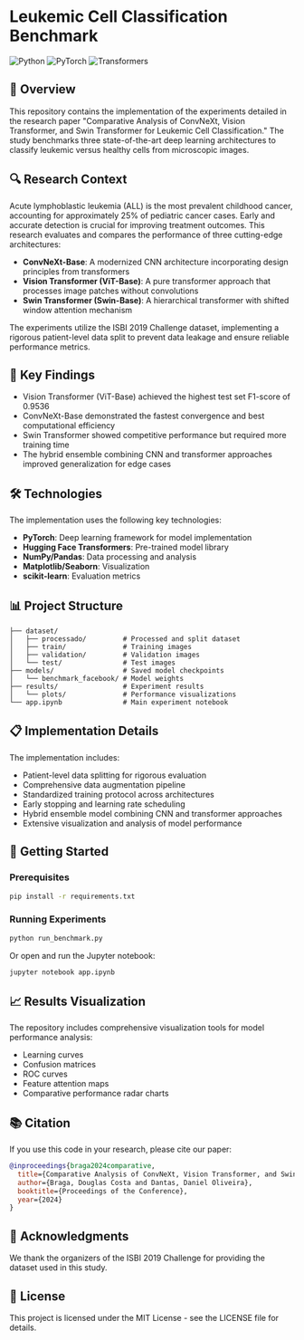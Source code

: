 # Leukemic Cell Classification Benchmark

![Python](https://img.shields.io/badge/Python-3.10-blue.svg)
![PyTorch](https://img.shields.io/badge/PyTorch-2.0-orange.svg)
![Transformers](https://img.shields.io/badge/Transformers-latest-green.svg)

## 📝 Overview

This repository contains the implementation of the experiments detailed in the research paper "Comparative Analysis of ConvNeXt, Vision Transformer, and Swin Transformer for Leukemic Cell Classification." The study benchmarks three state-of-the-art deep learning architectures to classify leukemic versus healthy cells from microscopic images.

## 🔍 Research Context

Acute lymphoblastic leukemia (ALL) is the most prevalent childhood cancer, accounting for approximately 25% of pediatric cancer cases. Early and accurate detection is crucial for improving treatment outcomes. This research evaluates and compares the performance of three cutting-edge architectures:

- **ConvNeXt-Base**: A modernized CNN architecture incorporating design principles from transformers
- **Vision Transformer (ViT-Base)**: A pure transformer approach that processes image patches without convolutions
- **Swin Transformer (Swin-Base)**: A hierarchical transformer with shifted window attention mechanism

The experiments utilize the ISBI 2019 Challenge dataset, implementing a rigorous patient-level data split to prevent data leakage and ensure reliable performance metrics.

## 🧠 Key Findings

- Vision Transformer (ViT-Base) achieved the highest test set F1-score of 0.9536
- ConvNeXt-Base demonstrated the fastest convergence and best computational efficiency
- Swin Transformer showed competitive performance but required more training time
- The hybrid ensemble combining CNN and transformer approaches improved generalization for edge cases

## 🛠️ Technologies

The implementation uses the following key technologies:

- **PyTorch**: Deep learning framework for model implementation
- **Hugging Face Transformers**: Pre-trained model library
- **NumPy/Pandas**: Data processing and analysis
- **Matplotlib/Seaborn**: Visualization
- **scikit-learn**: Evaluation metrics

## 📊 Project Structure

```
├── dataset/
│   ├── processado/         # Processed and split dataset
│   ├── train/              # Training images
│   ├── validation/         # Validation images
│   └── test/               # Test images
├── models/                 # Saved model checkpoints
│   └── benchmark_facebook/ # Model weights
├── results/                # Experiment results
│   └── plots/              # Performance visualizations
└── app.ipynb               # Main experiment notebook
```

## 📋 Implementation Details

The implementation includes:

- Patient-level data splitting for rigorous evaluation
- Comprehensive data augmentation pipeline
- Standardized training protocol across architectures
- Early stopping and learning rate scheduling
- Hybrid ensemble model combining CNN and transformer approaches
- Extensive visualization and analysis of model performance

## 🚀 Getting Started

### Prerequisites

```bash
pip install -r requirements.txt
```

### Running Experiments

```bash
python run_benchmark.py
```

Or open and run the Jupyter notebook:

```bash
jupyter notebook app.ipynb
```

## 📈 Results Visualization

The repository includes comprehensive visualization tools for model performance analysis:

- Learning curves
- Confusion matrices
- ROC curves
- Feature attention maps
- Comparative performance radar charts

## 📚 Citation

If you use this code in your research, please cite our paper:

```bibtex
@inproceedings{braga2024comparative,
  title={Comparative Analysis of ConvNeXt, Vision Transformer, and Swin Transformer for Leukemic Cell Classification},
  author={Braga, Douglas Costa and Dantas, Daniel Oliveira},
  booktitle={Proceedings of the Conference},
  year={2024}
}
```

## 🤝 Acknowledgments

We thank the organizers of the ISBI 2019 Challenge for providing the dataset used in this study.

## 📄 License

This project is licensed under the MIT License - see the LICENSE file for details.
